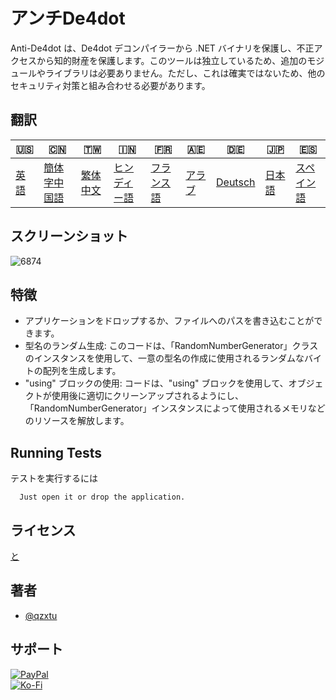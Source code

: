# アンチDe4dot

Anti-De4dot は、De4dot デコンパイラーから .NET バイナリを保護し、不正アクセスから知的財産を保護します。このツールは独立しているため、追加のモジュールやライブラリは必要ありません。ただし、これは確実ではないため、他のセキュリティ対策と組み合わせる必要があります。

## 翻訳

| 🇺🇸            | 🇨🇳                      | 🇹🇼                    | 🇮🇳                   | 🇫🇷                  | 🇦🇪                | 🇩🇪                    | 🇯🇵                | 🇪🇸                  |
| --------------- | ------------------------- | ----------------------- | ---------------------- | --------------------- | ------------------- | ----------------------- | ------------------- | --------------------- |
| [英語](README.md) | [簡体字中国語](README.zh-CN.md) | [繁体中文](README.zh-TW.md) | [ヒンディー語](README.hi.md) | [フランス語](README.fr.md) | [アラブ](README.ar.md) | [Deutsch](README.de.md) | [日本語](README.ja.md) | [スペイン語](README.es.md) |

## スクリーンショット

![6874](https://github.com/qzxtu/Anti-De4dot/assets/69091361/0a750eb0-44e3-4d15-a799-16382325b8e8)

## 特徴

-   アプリケーションをドロップするか、ファイルへのパスを書き込むことができます。
-   型名のランダム生成: このコードは、「RandomNumberGenerator」クラスのインスタンスを使用して、一意の型名の作成に使用されるランダムなバイトの配列を生成します。
-   "using" ブロックの使用: コードは、"using" ブロックを使用して、オブジェクトが使用後に適切にクリーンアップされるようにし、「RandomNumberGenerator」インスタンスによって使用されるメモリなどのリソースを解放します。

## Running Tests

テストを実行するには

```text
  Just open it or drop the application.
```

## ライセンス

[と](https://choosealicense.com/licenses/mit/)

## 著者

-   [@qzxtu](https://www.github.com/qzxtu)

## サポート

[![PayPal](https://img.shields.io/badge/PayPal-00457C?style=for-the-badge&logo=paypal&logoColor=white)](https://paypal.me/nova355killer)  
 [![Ko-Fi](https://img.shields.io/badge/kofi-00457C?style=for-the-badge&logo=ko-fi&logoColor=white)](https://ko-fi.com/nova355)
